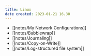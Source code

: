 ```yaml
---
title: Linux
date created: 2023-01-21 16.30
---
```


* [[notes/My Network Configurations]]
* [[notes/Bubblewrap]]
* [[notes/Journaling]]
* [[notes/Copy-on-Write]]
* [[notes/Log-structured file system]]
